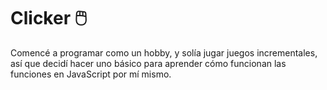 # Clicker :computer_mouse:	

Comencé a programar como un hobby, y solía jugar juegos incrementales, así que decidí hacer uno básico para aprender cómo funcionan las funciones en JavaScript por mí mismo.
